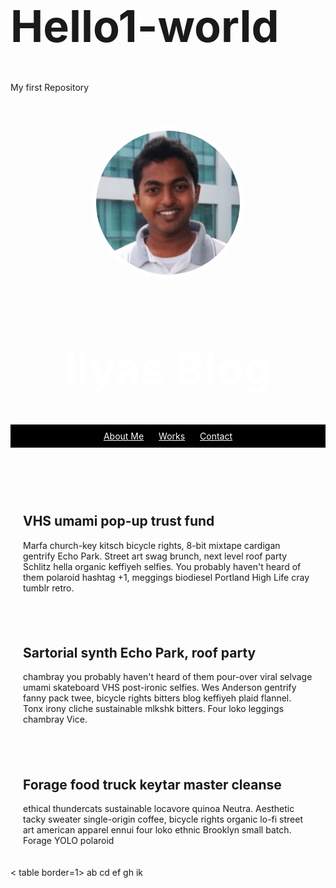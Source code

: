 # Hello1-world
My first Repository
<!DOCTYPE html>
<html>
<head>
  <link href="/normalize.css" rel="stylesheet">
  <style>
    header {
      text-align: center;
      background: url('http://dash.ga.co/assets/jeff-bg.png');
      background-size: cover;
      color: white;
    }
    a {
      color: white;
    }
    h1 {
      font-size: 70px;
    }
    img {
      margin: 40px 0px 0px 0px;
      border: 7px solid white;
      border-radius: 700px;
    }
    ul {
      padding: 10px;
      background: black;
    }
        li {
      display: inline;
      padding: 0px 10px 0px 10px;
    }
    article {
      max-width: 500px;
      padding: 20px;
      margin: 0 auto;
    }
    @media (max-width: 500px) {
      body {
        background: red;
      }
      h1 {
        font-size: 36px;
    }
    li {
      display: block;
      padding: 5px;
    }
    }
  </style>
</head>
<body>
  <header>
    <img src="me.jpg" height="230px" width="230px">
    <h1>Ilyas Blog</h1>
    <ul>
      <li><a href="#jump">About Me</a></li>
      <li><a href="#">Works</a></li>
      <li><a href="#">Contact</a></li>
    </ul>
  </header>
  <article>
  <h2>VHS umami pop-up trust fund</h2>
  <p>Marfa church-key kitsch bicycle rights, 8-bit mixtape cardigan gentrify Echo Park. Street art swag brunch, next level roof party Schlitz hella organic keffiyeh selfies. You probably haven't heard of them polaroid hashtag +1, meggings biodiesel Portland High Life cray tumblr retro.</p>
  </article>
  <article>
    <h2>Sartorial synth Echo Park, roof party</h2>
  <p>chambray you probably haven't heard of them pour-over viral selvage umami skateboard VHS post-ironic selfies. Wes Anderson gentrify fanny pack twee, bicycle rights bitters blog keffiyeh plaid flannel. Tonx irony cliche sustainable mlkshk bitters. Four loko leggings chambray Vice.</p>
  </article>
  <article><h2 id="jump">Forage food truck keytar master cleanse</h2>
  <p>ethical thundercats sustainable locavore quinoa Neutra. Aesthetic tacky sweater single-origin coffee, bicycle rights organic lo-fi street art american apparel ennui four loko ethnic Brooklyn small batch. Forage YOLO polaroid</p>
  </article>
    < table border=1>
<tr>
<td rowspan=2> ab </td>
<td colspan=2> cd </td>
</tr>
<tr>
<td> ef </td>
<td rowspan=2> gh </td>
</tr>
<tr> <td colspan=2> ik </td>
</tr>
</table>
</body>
</html>
